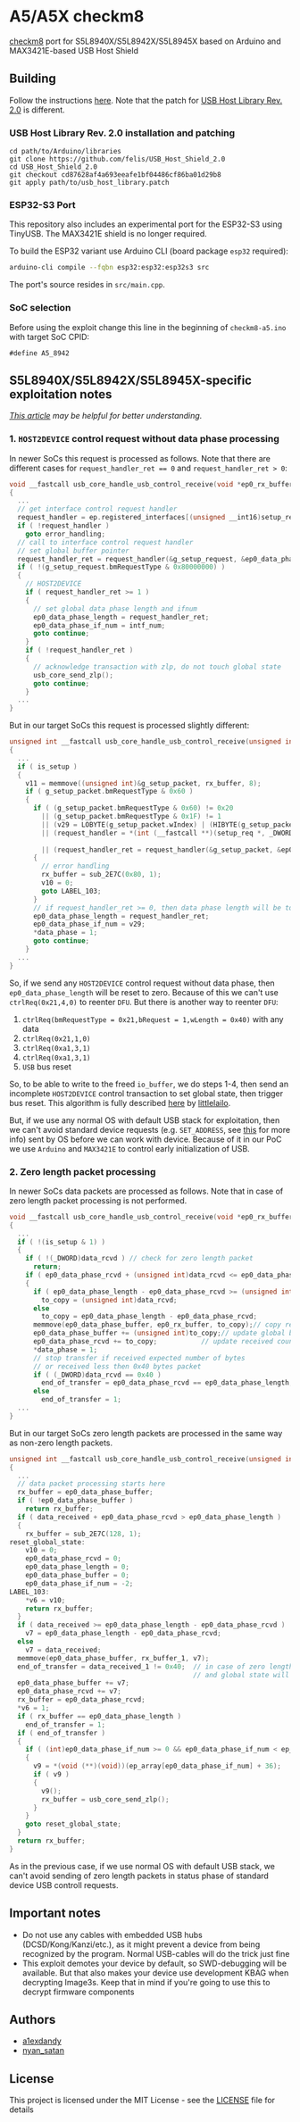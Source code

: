 # A5/A5X checkm8

[checkm8](https://github.com/axi0mX/ipwndfu/blob/master/checkm8.py) port for S5L8940X/S5L8942X/S5L8945X based on Arduino and MAX3421E-based USB Host Shield

## Building

Follow the instructions [here](https://github.com/DSecurity/checkm8-arduino#building). Note that the patch for [USB Host Library Rev. 2.0](https://github.com/felis/USB_Host_Shield_2.0) is different.

### USB Host Library Rev. 2.0 installation and patching

```
cd path/to/Arduino/libraries
git clone https://github.com/felis/USB_Host_Shield_2.0
cd USB_Host_Shield_2.0
git checkout cd87628af4a693eeafe1bf04486cf86ba01d29b8
git apply path/to/usb_host_library.patch
```

### ESP32-S3 Port

This repository also includes an experimental port for the ESP32-S3 using TinyUSB. The MAX3421E shield is no longer required.

To build the ESP32 variant use Arduino CLI (board package `esp32` required):
```bash
arduino-cli compile --fqbn esp32:esp32:esp32s3 src
```
The port's source resides in `src/main.cpp`.


### SoC selection

Before using the exploit change this line in the beginning of `checkm8-a5.ino` with target SoC CPID:

```
#define A5_8942
```

## S5L8940X/S5L8942X/S5L8945X-specific exploitation notes

*[This article](https://habr.com/ru/company/dsec/blog/472762/) may be helpful for better understanding.*

### 1. `HOST2DEVICE` control request without data phase processing

In newer SoCs this request is processed as follows. Note that there are different cases for `request_handler_ret == 0` and `request_handler_ret > 0`:

```c
void __fastcall usb_core_handle_usb_control_receive(void *ep0_rx_buffer, __int64 is_setup, __int64 data_rcvd, bool *data_phase)
{
  ...
  // get interface control request handler
  request_handler = ep.registered_interfaces[(unsigned __int16)setup_request.wIndex]->request_handler;
  if ( !request_handler )
    goto error_handling;
  // call to interface control request handler
  // set global buffer pointer
  request_handler_ret = request_handler(&g_setup_request, &ep0_data_phase_buffer);
  if ( !(g_setup_request.bmRequestType & 0x80000000) )
  {
    // HOST2DEVICE
    if ( request_handler_ret >= 1 )
    {
      // set global data phase length and ifnum
      ep0_data_phase_length = request_handler_ret; 
      ep0_data_phase_if_num = intf_num;
      goto continue;
    }
    if ( !request_handler_ret )
    {
      // acknowledge transaction with zlp, do not touch global state
      usb_core_send_zlp();
      goto continue;
    }
  ...
}
```

But in our target SoCs this request is processed slightly different:

```c
unsigned int __fastcall usb_core_handle_usb_control_receive(unsigned int rx_buffer, int is_setup, unsigned int data_received, int *data_phase)
{
  ...
  if ( is_setup )
  {
    v11 = memmove((unsigned int)&g_setup_packet, rx_buffer, 8);
    if ( g_setup_packet.bmRequestType & 0x60 )
    {
      if ( (g_setup_packet.bmRequestType & 0x60) != 0x20
        || (g_setup_packet.bmRequestType & 0x1F) != 1
        || (v29 = LOBYTE(g_setup_packet.wIndex) | (HIBYTE(g_setup_packet.wIndex) << 8), v29 >= ep_size)
        || (request_handler = *(int (__fastcall **)(setup_req *, _DWORD *))(ep_array[LOBYTE(g_setup_packet.wIndex) | (HIBYTE(g_setup_packet.wIndex) << 8)]
                                                                          + 32)) == 0
        || (request_handler_ret = request_handler(&g_setup_packet, &ep0_data_phase_buffer), request_handler_ret < 0) )
      {
        // error handling
        rx_buffer = sub_2E7C(0x80, 1);
        v10 = 0;
        goto LABEL_103;
      }
      // if request_handler_ret >= 0, then data phase length will be touched anyway
      ep0_data_phase_length = request_handler_ret;
      ep0_data_phase_if_num = v29;
      *data_phase = 1;
      goto continue;
    }
  ...
}
```

So, if we send any `HOST2DEVICE` control request without data phase, then `ep0_data_phase_length` will be reset to zero. Because of this we can't use `ctrlReq(0x21,4,0)` to reenter `DFU`. But there is another way to reenter `DFU`:

1. `ctrlReq(bmRequestType = 0x21,bRequest = 1,wLength = 0x40)` with any data
2. `ctrlReq(0x21,1,0)`
3. `ctrlReq(0xa1,3,1)`
4. `ctrlReq(0xa1,3,1)`
5. `USB` bus reset

So, to be able to write to the freed `io_buffer`, we do steps 1-4, then send an incomplete `HOST2DEVICE` control transaction to set global state, then trigger bus reset. This algorithm is fully described [here](https://gist.github.com/littlelailo/42c6a11d31877f98531f6d30444f59c4) by [littlelailo](https://github.com/littlelailo).

But, if we use any normal OS with default USB stack for exploitation, then we can't avoid standard device requests (e.g. `SET_ADDRESS`, see [this](https://www.beyondlogic.org/usbnutshell/usb6.shtml) for more info) sent by OS before we can work with device. Because of it in our PoC we use `Arduino` and `MAX3421E` to control early initialization of USB.

### 2. Zero length packet processing

In newer SoCs data packets are processed as follows. Note that in case of zero length packet processing is not performed.

```c
void __fastcall usb_core_handle_usb_control_receive(void *ep0_rx_buffer, __int64 is_setup, __int64 data_rcvd, bool *data_phase)
{
  ...
  if ( !(is_setup & 1) )
  {
    if ( !(_DWORD)data_rcvd ) // check for zero length packet
      return;
    if ( ep0_data_phase_rcvd + (unsigned int)data_rcvd <= ep0_data_phase_length )
    {
      if ( ep0_data_phase_length - ep0_data_phase_rcvd >= (unsigned int)data_rcvd )
        to_copy = (unsigned int)data_rcvd;
      else
        to_copy = ep0_data_phase_length - ep0_data_phase_rcvd;
      memmove(ep0_data_phase_buffer, ep0_rx_buffer, to_copy);// copy received data to IO-buffer
      ep0_data_phase_buffer += (unsigned int)to_copy;// update global buffer pointer
      ep0_data_phase_rcvd += to_copy;           // update received counter
      *data_phase = 1;
      // stop transfer if received expected number of bytes
      // or received less then 0x40 bytes packet
      if ( (_DWORD)data_rcvd == 0x40 )
        end_of_transfer = ep0_data_phase_rcvd == ep0_data_phase_length;
      else
        end_of_transfer = 1;
  ...
}
```

But in our target SoCs zero length packets are processed in the same way as non-zero length packets.


```c
unsigned int __fastcall usb_core_handle_usb_control_receive(unsigned int rx_buffer, int is_setup, unsigned int data_received, int *data_phase)
{
  ...
  // data packet processing starts here
  rx_buffer = ep0_data_phase_buffer;
  if ( !ep0_data_phase_buffer )
    return rx_buffer;
  if ( data_received + ep0_data_phase_rcvd > ep0_data_phase_length )
  {
    rx_buffer = sub_2E7C(128, 1);
reset_global_state:
    v10 = 0;
    ep0_data_phase_rcvd = 0;
    ep0_data_phase_length = 0;
    ep0_data_phase_buffer = 0;
    ep0_data_phase_if_num = -2;
LABEL_103:
    *v6 = v10;
    return rx_buffer;
  }
  if ( data_received >= ep0_data_phase_length - ep0_data_phase_rcvd )
    v7 = ep0_data_phase_length - ep0_data_phase_rcvd;
  else
    v7 = data_received;
  memmove(ep0_data_phase_buffer, rx_buffer_1, v7);
  end_of_transfer = data_received_1 != 0x40;  // in case of zero length packet `end_of_transfer` will be `true`
                                              // and global state will be reseted
  ep0_data_phase_buffer += v7;
  ep0_data_phase_rcvd += v7;
  rx_buffer = ep0_data_phase_rcvd;
  *v6 = 1;
  if ( rx_buffer == ep0_data_phase_length )
    end_of_transfer = 1;
  if ( end_of_transfer )
  {
    if ( (int)ep0_data_phase_if_num >= 0 && ep0_data_phase_if_num < ep_size )
    {
      v9 = *(void (**)(void))(ep_array[ep0_data_phase_if_num] + 36);
      if ( v9 )
      {
        v9();
        rx_buffer = usb_core_send_zlp();
      }
    }
    goto reset_global_state;
  }
  return rx_buffer;
}
```

As in the previous case, if we use normal OS with default USB stack, we can't avoid sending of zero length packets in status phase of standard device USB controll requests.

## Important notes

* Do not use any cables with embedded USB hubs (DCSD/Kong/Kanzi/etc.), as it might prevent a device from being recognized by the program. Normal USB-cables will do the trick just fine
* This exploit demotes your device by default, so SWD-debugging will be available. But that also makes your device use development KBAG when decrypting Image3s. Keep that in mind if you're going to use this to decrypt firmware components

## Authors

* [a1exdandy](https://github.com/a1exdandy)
* [nyan_satan](https://github.com/NyanSatan)

## License

This project is licensed under the MIT License - see the [LICENSE](LICENSE) file for details
